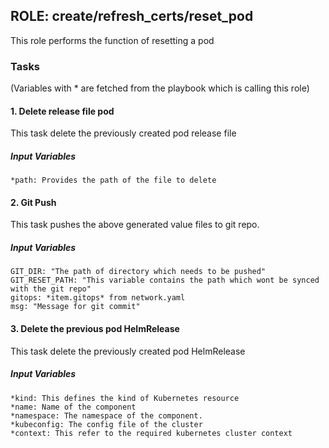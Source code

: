 [//]: # (##############################################################################################)
[//]: # (Copyright Accenture. All Rights Reserved.)
[//]: # (SPDX-License-Identifier: Apache-2.0)
[//]: # (##############################################################################################)

## ROLE: create/refresh_certs/reset_pod
This role performs the function of resetting a pod

### Tasks
(Variables with * are fetched from the playbook which is calling this role)

#### 1. Delete release file pod
This task delete the previously created pod release file
##### Input Variables
    *path: Provides the path of the file to delete

#### 2. Git Push
This task pushes the above generated value files to git repo.
##### Input Variables
    GIT_DIR: "The path of directory which needs to be pushed"    
    GIT_RESET_PATH: "This variable contains the path which wont be synced with the git repo"
    gitops: *item.gitops* from network.yaml
    msg: "Message for git commit"

#### 3. Delete the previous pod HelmRelease
This task delete the previously created pod HelmRelease
##### Input Variables
    *kind: This defines the kind of Kubernetes resource
    *name: Name of the component 
    *namespace: The namespace of the component.
    *kubeconfig: The config file of the cluster
    *context: This refer to the required kubernetes cluster context
